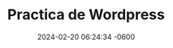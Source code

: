 ---
layout: post
title:  "Practica de Wordpress"
date:   2024-02-20 06:24:34 -0600
categories: docker iaw
---